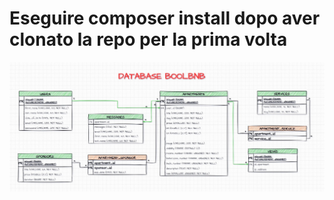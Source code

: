 # Eseguire composer install dopo aver clonato la repo per la prima volta

![alt text](BoolBNB_db.jpg)
